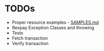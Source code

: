 # TODOs

- Proper resource examples - [SAMPLES.md](SAMPLES.md)
- Rexpay Exception Classes and throwing
- Tests
- Fetch transaction 
- Verify transaction
